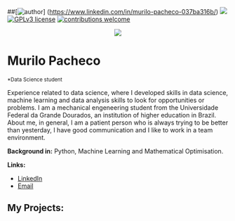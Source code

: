 ##[![author](https://img.shields.io/badge/author-carlosfab-red.svg)]
(https://www.linkedin.com/in/murilo-pacheco-037ba316b/) [![](https://img.shields.io/badge/python-3.7+-blue.svg)](https://www.python.org/downloads/release/python-365/) [![GPLv3 license](https://img.shields.io/badge/License-GPLv3-blue.svg)](http://perso.crans.org/besson/LICENSE.html) [![contributions welcome](https://img.shields.io/badge/contributions-welcome-brightgreen.svg?style=flat)](https://github.com/carlosfab/data_science/issues)

<p align="center">
  <img src="banner.png" >
</p>

# Murilo Pacheco
<sub>*Data Science student</sub>

Experience related to data science, where I developed skills in data science, machine learning and data analysis skills to look for opportunities or problems. 
I am a mechanical engeneering student from the Universidade Federal da Grande Dourados, an institution of higher education in Brazil.
About me, in general, I am a patient person who is always trying to be better than yesterday, I have good communication and I like to work in a team environment.

**Background in:** Python, Machine Learning and Mathematical Optimisation.

**Links:**
* [LinkedIn](https://www.linkedin.com/in/murilo-pacheco-037ba316b/)
* [Email](murilo.pacheco99@gmail.com)


## My Projects:
